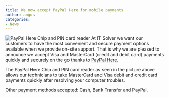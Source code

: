 ```yaml
---
title: We now accept PayPal Here for mobile payments
author: angus
categories:
- News
---
```


![PayPal Here Chip and PIN card reader](/assets/images/paypal-reader.jpg)
At IT Solver we want our customers to have the most convenient and secure payment options available when we provide on-site support. That is why we are pleased to announce we accept Visa and MasterCard (credit and debit card) payments quickly and securely on the go thanks to [PayPal Here.](https://www.paypal.com/au/webapps/mpp/accept-mobile-payments)

The PayPal Here Chip and PIN card reader as seen in the picture above allows our technicians to take MasterCard and Visa debit and credit card payments quickly after resolving your computer troubles.

Other payment methods accepted: Cash, Bank Transfer and PayPal.
